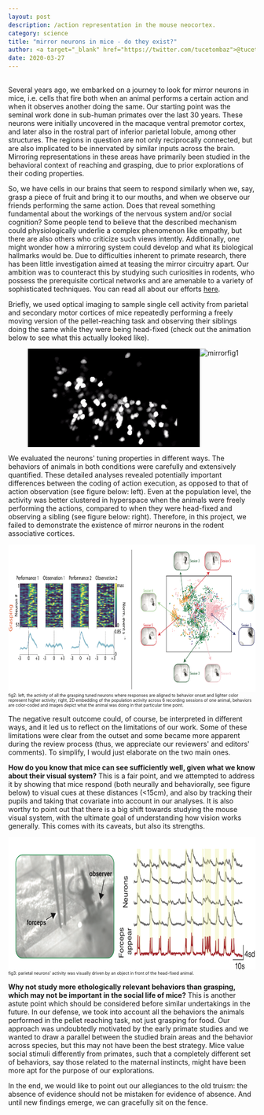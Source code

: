 ```yaml
---
layout: post
description: /action representation in the mouse neocortex.
category: science
title: "mirror neurons in mice - do they exist?"
author: <a target="_blank" href="https://twitter.com/tucetombaz">@tucetombaz</a>
date: 2020-03-27
---
```

<br/>
Several years ago, we embarked on a journey to look for mirror neurons in mice, i.e. cells that fire both when an animal performs a certain action and when it observes another doing the same. Our starting point was the seminal work done in sub-human primates over the last 30 years. These neurons were initially uncovered in the macaque ventral premotor cortex, and later also in the rostral part of inferior parietal lobule, among other structures. The regions in question are not only reciprocally connected, but are also implicated to be innervated by similar inputs across the brain. Mirroring representations in these areas have primarily been studied in the behavioral context of reaching and grasping, due to prior explorations of their coding properties.

So, we have cells in our brains that seem to respond similarly when we, say, grasp a piece of fruit and bring it to our mouths, and when we observe our friends performing the same action. Does that reveal something fundamental about the workings of the nervous system and/or social cognition? Some people tend to believe that the described mechanism could physiologically underlie a complex phenomenon like empathy, but there are also others who criticize such views intently. Additionally, one might wonder how a mirroring system could develop and what its biological hallmarks would be. Due to difficulties inherent to primate research, there has been little investigation aimed at teasing the mirror circuitry apart. Our ambition was to counteract this by studying such curiosities in rodents, who possess the prerequisite cortical networks and are amenable to a variety of sophisticated techniques. You can read all about our efforts <a target="_blank" href="https://www.nature.com/articles/s41598-020-62089-6">here</a>.

Briefly, we used optical imaging to sample single cell activity from parietal and secondary motor cortices of mice repeatedly performing a freely moving version of the pellet-reaching task and observing their siblings doing the same while they were being head-fixed (check out the animation below to see what this actually looked like).

<p class="text-center" style="font-size:60%">
  <figure class="half" style="display:flex">
    <img class="img-custom" alt="mirrorfig0" src="/img/mirror_fig0.gif" height="200" width="350">
    <img class="img-custom" alt="mirrorfig1" src="/img/mirror_fig1.gif" height="200" width="350"> 
    <br/>
    <caption align="bottom">fig1: left, 1p calcium imaging; right, the pellet-reasching task.</caption>
  </figure>
</p>

We evaluated the neurons' tuning properties in different ways. The behaviors of animals in both conditions were carefully and extensively quantified. These detailed analyses revealed potentially important differences between the coding of action execution, as opposed to that of action observation (see figure below: left). Even at the population level, the activity was better clustered in hyperspace when the animals were freely performing the actions, compared to when they were head-fixed and observing a sibling (see figure below: right). Therefore, in this project, we failed to demonstrate the existence of mirror neurons in the rodent associative cortices.

<p class="text-center" style="font-size:60%">
  <img class="img-custom" alt="mirrorfig2" src="/img/mirror_fig2.png" height="300" width="700"/>
  <br/>
  <caption align="bottom">fig2: left, the activity of all the grasping tuned neurons where responses are aligned to behavior onset and lighter color represent higher activity; right, 2D embedding of the population activity across 6 recording sessions of one animal, behaviors are color-coded and images depict what the animal was doing in that particular time point.</caption>
</p>

The negative result outcome could, of course, be interpreted in different ways, and it led us to reflect on the limitations of our work. Some of these limitations were clear from the outset and some became more apparent during the review process (thus, we appreciate our reviewers' and editors' comments). To simplify, I would just elaborate on the two main ones.

**How do you know that mice can see sufficiently well, given what we know about their visual system?** This is a fair point, and we attempted to address it by showing that mice respond (both neurally and behaviorally, see figure below) to visual cues at these distances (&lt;15cm), and also by tracking their pupils and taking that covariate into account in our analyses. It is also worthy to point out that there is a big shift towards studying the mouse visual system, with the ultimate goal of understanding how vision works generally. This comes with its caveats, but also its strengths.

<p class="text-center" style="font-size:60%">
  <img class="img-custom" alt="mirrorfig2" src="/img/mirror_fig3.png" height="270" width="700"/>
  <br/>
  <caption align="bottom">fig3: parietal neurons' activity was visually driven by an object in front of the head-fixed animal.</caption>
</p>

**Why not study more ethologically relevant behaviors than grasping, which may not be important in the social life of mice?** This is another astute point which should be considered before similar undertakings in the future. In our defense, we took into account all the behaviors the animals performed in the pellet reaching task, not just grasping for food. Our approach was undoubtedly motivated by the early primate studies and we wanted to draw a parallel between the studied brain areas and the behavior across species, but this may not have been the best strategy. Mice value social stimuli differently from primates, such that a completely different set of behaviors, say those related to the maternal instincts, might have been more apt for the purpose of our explorations.

In the end, we would like to point out our allegiances to the old truism: the absence of evidence should not be mistaken for evidence of absence. And until new findings emerge, we can gracefully sit on the fence.
